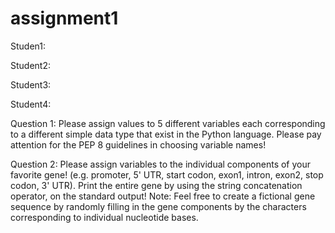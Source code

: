 # assignment1

Studen1:

Student2:

Student3:

Student4:

Question 1: Please assign values to 5 different variables each corresponding to a different simple data type that exist in the Python language. Please pay attention for the PEP 8 guidelines in choosing variable names!

Question 2: Please assign variables to the individual components of your favorite gene! (e.g. promoter, 5' UTR, start codon, exon1, intron, exon2, stop codon, 3' UTR). Print the entire gene by using the string concatenation operator, on the standard output! Note: Feel free to create a fictional gene sequence by randomly filling in the gene components by the characters corresponding to individual nucleotide bases.
